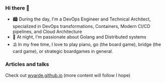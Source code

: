 ### Hi there 👋

- 🏙 During the day, I'm a DevOps Engineer and Technical Architect, specialized in DevOps transformations, Containers, Modern CI/CD pipelines, and Cloud Architecture
- 🌃 At night, I'm passionate about Golang and Distributed systems
- ⛱ In my free time, I love to play piano, go (the board game), bridge (the card game), or strategic boardgames in general.

### Articles and talks
Check out [wyarde.github.io](https://wyarde.github.io) (more content will follow I hope)
